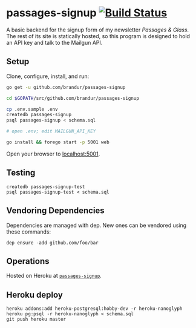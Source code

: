 # passages-signup [![Build Status](https://github.com/brandur/passages-signup/workflows/passages-signup%20CI/badge.svg)](https://github.com/brandur/passages-signup/actions)


A basic backend for the signup form of my newsletter
_Passages & Glass_. The rest of its site is statically
hosted, so this program is designed to hold an API key and
talk to the Mailgun API.

## Setup

Clone, configure, install, and run:

``` sh
go get -u github.com/brandur/passages-signup

cd $GOPATH/src/github.com/brandur/passages-signup

cp .env.sample .env
createdb passages-signup
psql passages-signup < schema.sql

# open .env; edit MAILGUN_API_KEY

go install && forego start -p 5001 web
```

Open your browser to [localhost:5001](http://localhost:5001).

## Testing

    createdb passages-signup-test
    psql passages-signup-test < schema.sql

## Vendoring Dependencies

Dependencies are managed with dep. New ones can be vendored
using these commands:

    dep ensure -add github.com/foo/bar

## Operations

Hosted on Heroku at [`passages-signup`][heroku].

## Heroku deploy

    heroku addons:add heroku-postgresql:hobby-dev -r heroku-nanoglyph
    heroku pg:psql -r heroku-nanoglyph < schema.sql
    git push heroku master

[heroku]: https://passages-signup.herokuapp.com
